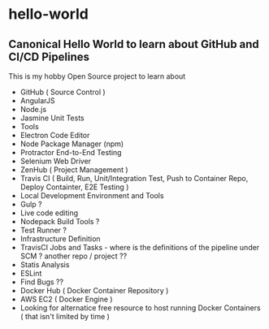 # hello-world
## Canonical Hello World to learn about GitHub and CI/CD Pipelines

This is my hobby Open Source project to learn about
* GitHub ( Source Control )
 * AngularJS
 * Node.js
 * Jasmine Unit Tests
 * Tools
  * Electron Code Editor
  * Node Package Manager (npm) 
 * Protractor End-to-End Testing
  * Selenium Web Driver
* ZenHub ( Project Management )
* Travis CI ( Build, Run, Unit/Integration Test, Push to Container Repo, Deploy Containter, E2E Testing )
 * Local Development Environment and Tools
  * Gulp ? 
  * Live code editing
 * Nodepack Build Tools ?
  * Test Runner ?
 * Infrastructure Definition
  * TravisCI Jobs and Tasks - where is the definitions of the pipeline under SCM ? another repo / project  ??
 * Statis Analysis
  * ESLint
  * Find Bugs ??
* Docker Hub ( Docker Container Repository )
* AWS EC2 ( Docker Engine )
 * Looking for alternatice free resource to host running Docker Containers ( that isn't limited by time )
